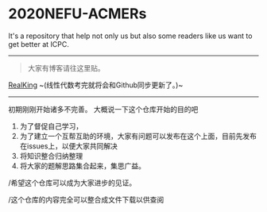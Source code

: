 # 2020NEFU-ACMERs
It's a repository that help not only us but also some readers like us want to get better at ICPC.


----------------------------------------------------
>大家有博客请往这里贴。

[RealKing](https://i.csdn.net/#/uc/profile?spm=1000.2115.3001.5111) ~(线性代数考完就将会和Github同步更新了。)~

----------------------------------------------------

初期刚刚开始诸多不完善。
大概说一下这个仓库开始的目的吧
1. 为了督促自己学习，
2. 为了建立一个互帮互助的环境，大家有问题可以发布在这个上面，目前先发布在issues上，以便大家共同解决
3. 将知识整合归纳整理
4. 将大家的题解思路集合起来，集思广益。


/希望这个仓库可以成为大家进步的见证。

/这个仓库的内容完全可以整合成文件下载以供查阅
